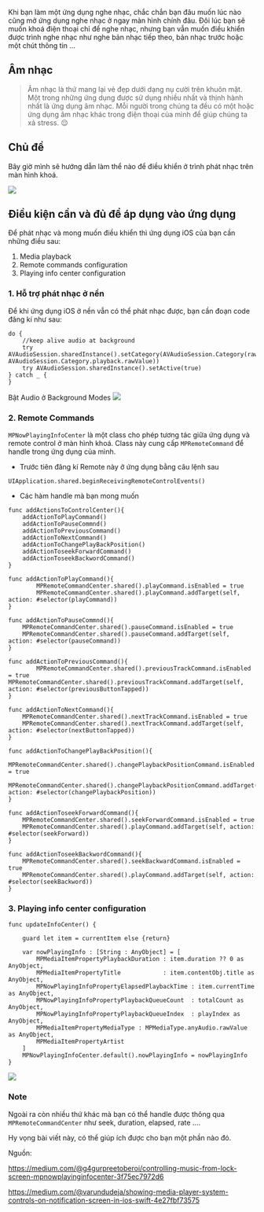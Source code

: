 Khi bạn làm một ứng dụng nghe nhạc, chắc chắn bạn đâu muốn lúc nào cũng mở ứng dụng nghe nhạc ở ngay màn hình chính đâu. Đôi lúc bạn sẽ muốn khoá điện thoại chỉ để nghe nhạc, nhưng bạn vẫn muốn điều khiển được trình nghe nhạc như nghe bản nhạc tiếp theo, bản nhạc trước hoặc một chút thông tin ... 

## Âm nhạc

> Âm nhạc là thứ mang lại vẻ đẹp dưới dạng nụ cười trên khuôn mặt. Một trong những ứng dụng được sử dụng nhiều nhất và thịnh hành nhất là ứng dụng âm nhạc. Mỗi người trong chúng ta đều có một hoặc ứng dụng âm nhạc khác trong điện thoại của mình để giúp chúng ta xả stress. 😌


## Chủ đề
Bây giờ mình sẽ hướng dẫn làm thể nào để điều khiển ở trình phát nhạc trên màn hình khoá.

![](https://images.viblo.asia/070b8d16-65f6-4d27-8046-3d9229d868c7.png)

## Điều kiện cần và đủ để áp dụng vào ứng dụng

Để phát nhạc và mong muốn điều khiển thì ứng dụng iOS của bạn cần những điều sau:

1. Media playback
2. Remote commands configuration
3. Playing info center configuration

### 1. Hỗ trợ phát nhạc ở nền

Để khi ứng dụng iOS ở nền vẫn có thể phát nhạc được, bạn cần đoạn code đăng kí như sau:

```
do {
    //keep alive audio at background
    try AVAudioSession.sharedInstance().setCategory(AVAudioSession.Category(rawValue: AVAudioSession.Category.playback.rawValue))
    try AVAudioSession.sharedInstance().setActive(true)
} catch _ { 
}
```

Bật Audio ở Background Modes
![](https://images.viblo.asia/9f6b676c-94c9-4086-86d5-4d95d5077293.png)

### 2. Remote Commands

`MPNowPlayingInfoCenter` là một class cho phép tương tác giữa ứng dụng và remote control ở màn hình khoá. Class này cung cấp `MPRemoteCommand` để handle trong ứng dụng của mình.

* Trước tiên đăng kí Remote này ở ứng dụng bằng câu lệnh sau

`UIApplication.shared.beginReceivingRemoteControlEvents()`

* Các hàm handle mà bạn mong muốn

```
func addActionsToControlCenter(){
    addActionToPlayCommand()
    addActionToPauseCommnd()
    addActionToPreviousCommand()
    addActionToNextCommand()
    addActionToChangePlayBackPosition()
    addActionToseekForwardCommand()
    addActionToseekBackwordCommand()
}

func addActionToPlayCommand(){
        MPRemoteCommandCenter.shared().playCommand.isEnabled = true  
        MPRemoteCommandCenter.shared().playCommand.addTarget(self, action: #selector(playCommand))
}

func addActionToPauseCommnd(){
    MPRemoteCommandCenter.shared().pauseCommand.isEnabled = true
    MPRemoteCommandCenter.shared().pauseCommand.addTarget(self, action: #selector(pauseCommand))
}

func addActionToPreviousCommand(){
        MPRemoteCommandCenter.shared().previousTrackCommand.isEnabled = true    MPRemoteCommandCenter.shared().previousTrackCommand.addTarget(self, action: #selector(previousButtonTapped))
}

func addActionToNextCommand(){
    MPRemoteCommandCenter.shared().nextTrackCommand.isEnabled = true
    MPRemoteCommandCenter.shared().nextTrackCommand.addTarget(self, action: #selector(nextButtonTapped))
}

func addActionToChangePlayBackPosition(){
    MPRemoteCommandCenter.shared().changePlaybackPositionCommand.isEnabled = true
    MPRemoteCommandCenter.shared().changePlaybackPositionCommand.addTarget(self, action: #selector(changePlaybackPosition))
}

func addActionToseekForwardCommand(){
    MPRemoteCommandCenter.shared().seekForwardCommand.isEnabled = true
    MPRemoteCommandCenter.shared().playCommand.addTarget(self, action: #selector(seekForward))
}

func addActionToseekBackwordCommand(){
    MPRemoteCommandCenter.shared().seekBackwardCommand.isEnabled = true
    MPRemoteCommandCenter.shared().playCommand.addTarget(self, action: #selector(seekBackword))
}
```

### 3. Playing info center configuration

```
func updateInfoCenter() {

    guard let item = currentItem else {return}
   
    var nowPlayingInfo : [String : AnyObject] = [
        MPMediaItemPropertyPlaybackDuration : item.duration ?? 0 as AnyObject,
        MPMediaItemPropertyTitle            : item.contentObj.title as AnyObject,
        MPNowPlayingInfoPropertyElapsedPlaybackTime : item.currentTime as AnyObject,
        MPNowPlayingInfoPropertyPlaybackQueueCount  : totalCount as AnyObject,
        MPNowPlayingInfoPropertyPlaybackQueueIndex  : playIndex as AnyObject,
        MPMediaItemPropertyMediaType : MPMediaType.anyAudio.rawValue as AnyObject, 
        MPMediaItemPropertyArtist
    ]
    MPNowPlayingInfoCenter.default().nowPlayingInfo = nowPlayingInfo
}
```

![](https://images.viblo.asia/f4b121fe-aa58-4b7d-b156-6e151b2d1cf6.png)

###  Note
Ngoài ra còn nhiều thứ khác mà bạn có thể handle được thông qua `MPRemoteCommandCenter` như seek, duration, elapsed, rate ....

Hy vọng bài viết này, có thể giúp ích được cho bạn một phần nào đó. 

Nguồn:

https://medium.com/@g4gurpreetoberoi/controlling-music-from-lock-screen-mpnowplayinginfocenter-3f75ec7972d6

https://medium.com/@varundudeja/showing-media-player-system-controls-on-notification-screen-in-ios-swift-4e27fbf73575